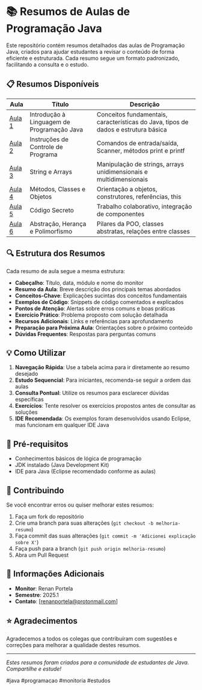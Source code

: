 # 📚 Resumos de Aulas de Programação Java

Este repositório contém resumos detalhados das aulas de Programação Java, criados para ajudar estudantes a revisar o conteúdo de forma eficiente e estruturada. Cada resumo segue um formato padronizado, facilitando a consulta e o estudo.

## 📋 Resumos Disponíveis

| Aula | Título | Descrição |
|------|--------|-----------|
| [Aula 1](https://github.com/Renan-Portela/java-monitoria/blob/main/aula01.md) | Introdução à Linguagem de Programação Java | Conceitos fundamentais, características do Java, tipos de dados e estrutura básica |
| [Aula 2](https://github.com/Renan-Portela/java-monitoria/blob/main/aula02.md) | Instruções de Controle de Programa | Comandos de entrada/saída, Scanner, métodos print e printf |
| [Aula 3](https://github.com/Renan-Portela/java-monitoria/blob/main/aula03.md) | String e Arrays | Manipulação de strings, arrays unidimensionais e multidimensionais |
| [Aula 4](https://github.com/Renan-Portela/java-monitoria/blob/main/aula04.md) | Métodos, Classes e Objetos | Orientação a objetos, construtores, referências, this |
| [Aula 5](https://github.com/Renan-Portela/java-monitoria/blob/main/aula05.md) | Código Secreto | Trabalho colaborativo, integração de componentes |
| [Aula 6](https://github.com/Renan-Portela/java-monitoria/blob/main/aula06.md) | Abstração, Herança e Polimorfismo | Pilares da POO, classes abstratas, relações entre classes |

## 🔍 Estrutura dos Resumos

Cada resumo de aula segue a mesma estrutura:

- **Cabeçalho**: Título, data, módulo e nome do monitor
- **Resumo da Aula**: Breve descrição dos principais temas abordados
- **Conceitos-Chave**: Explicações sucintas dos conceitos fundamentais
- **Exemplos de Código**: Snippets de código comentados e explicados
- **Pontos de Atenção**: Alertas sobre erros comuns e boas práticas
- **Exercício Prático**: Problema proposto com solução detalhada
- **Recursos Adicionais**: Links e referências para aprofundamento
- **Preparação para Próxima Aula**: Orientações sobre o próximo conteúdo
- **Dúvidas Frequentes**: Respostas para perguntas comuns

## 💡 Como Utilizar

1. **Navegação Rápida**: Use a tabela acima para ir diretamente ao resumo desejado
2. **Estudo Sequencial**: Para iniciantes, recomenda-se seguir a ordem das aulas
3. **Consulta Pontual**: Utilize os resumos para esclarecer dúvidas específicas
4. **Exercícios**: Tente resolver os exercícios propostos antes de consultar as soluções
5. **IDE Recomendada**: Os exemplos foram desenvolvidos usando Eclipse, mas funcionam em qualquer IDE Java

## 🧩 Pré-requisitos

- Conhecimentos básicos de lógica de programação
- JDK instalado (Java Development Kit)
- IDE para Java (Eclipse recomendado conforme as aulas)

## 🤝 Contribuindo

Se você encontrar erros ou quiser melhorar estes resumos:

1. Faça um fork do repositório
2. Crie uma branch para suas alterações (`git checkout -b melhoria-resumo`)
3. Faça commit das suas alterações (`git commit -m 'Adicionei explicação sobre X'`)
4. Faça push para a branch (`git push origin melhoria-resumo`)
5. Abra um Pull Request

## 📝 Informações Adicionais

- **Monitor**: Renan Portela
- **Semestre**: 2025.1
- **Contato**: [renanportela@protonmail.com]

## ⭐ Agradecimentos

Agradecemos a todos os colegas que contribuíram com sugestões e correções para melhorar a qualidade destes resumos.

---

*Estes resumos foram criados para a comunidade de estudantes de Java. Compartilhe e estude!*

#java #programacao #monitoria #estudos
